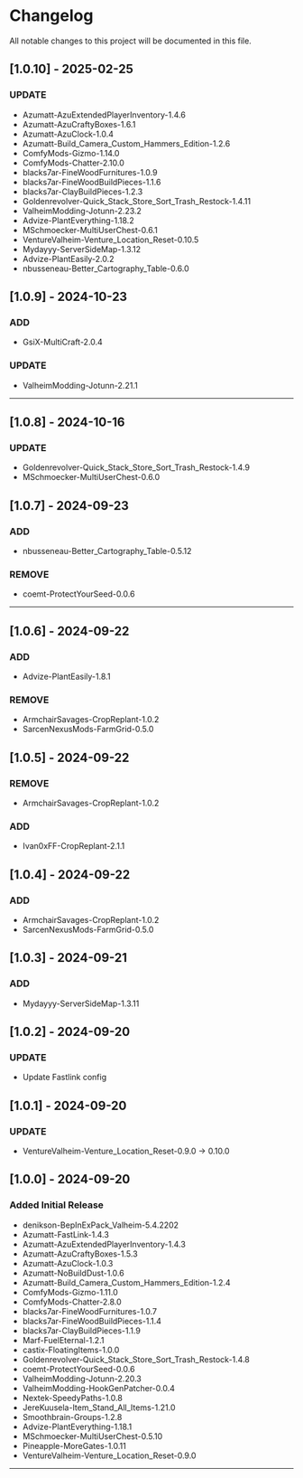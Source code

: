 # Changelog

All notable changes to this project will be documented in this file.

## [1.0.10] - 2025-02-25

### UPDATE

- Azumatt-AzuExtendedPlayerInventory-1.4.6
- Azumatt-AzuCraftyBoxes-1.6.1
- Azumatt-AzuClock-1.0.4
- Azumatt-Build_Camera_Custom_Hammers_Edition-1.2.6
- ComfyMods-Gizmo-1.14.0
- ComfyMods-Chatter-2.10.0
- blacks7ar-FineWoodFurnitures-1.0.9
- blacks7ar-FineWoodBuildPieces-1.1.6
- blacks7ar-ClayBuildPieces-1.2.3
- Goldenrevolver-Quick_Stack_Store_Sort_Trash_Restock-1.4.11
- ValheimModding-Jotunn-2.23.2
- Advize-PlantEverything-1.18.2
- MSchmoecker-MultiUserChest-0.6.1
- VentureValheim-Venture_Location_Reset-0.10.5
- Mydayyy-ServerSideMap-1.3.12
- Advize-PlantEasily-2.0.2
- nbusseneau-Better_Cartography_Table-0.6.0
## [1.0.9] - 2024-10-23

### ADD

- GsiX-MultiCraft-2.0.4

### UPDATE

- ValheimModding-Jotunn-2.21.1

---

## [1.0.8] - 2024-10-16

### UPDATE

- Goldenrevolver-Quick_Stack_Store_Sort_Trash_Restock-1.4.9
- MSchmoecker-MultiUserChest-0.6.0

## [1.0.7] - 2024-09-23

### ADD

- nbusseneau-Better_Cartography_Table-0.5.12

### REMOVE

- coemt-ProtectYourSeed-0.0.6

---

## [1.0.6] - 2024-09-22

### ADD

- Advize-PlantEasily-1.8.1

### REMOVE

- ArmchairSavages-CropReplant-1.0.2
- SarcenNexusMods-FarmGrid-0.5.0

## [1.0.5] - 2024-09-22

### REMOVE

- ArmchairSavages-CropReplant-1.0.2

### ADD

- Ivan0xFF-CropReplant-2.1.1

## [1.0.4] - 2024-09-22

### ADD

- ArmchairSavages-CropReplant-1.0.2
- SarcenNexusMods-FarmGrid-0.5.0

## [1.0.3] - 2024-09-21

### ADD

- Mydayyy-ServerSideMap-1.3.11

## [1.0.2] - 2024-09-20

### UPDATE

- Update Fastlink config

## [1.0.1] - 2024-09-20

### UPDATE

- VentureValheim-Venture_Location_Reset-0.9.0 -> 0.10.0

## [1.0.0] - 2024-09-20

### Added Initial Release

- denikson-BepInExPack_Valheim-5.4.2202
- Azumatt-FastLink-1.4.3
- Azumatt-AzuExtendedPlayerInventory-1.4.3
- Azumatt-AzuCraftyBoxes-1.5.3
- Azumatt-AzuClock-1.0.3
- Azumatt-NoBuildDust-1.0.6
- Azumatt-Build_Camera_Custom_Hammers_Edition-1.2.4
- ComfyMods-Gizmo-1.11.0
- ComfyMods-Chatter-2.8.0
- blacks7ar-FineWoodFurnitures-1.0.7
- blacks7ar-FineWoodBuildPieces-1.1.4
- blacks7ar-ClayBuildPieces-1.1.9
- Marf-FuelEternal-1.2.1
- castix-FloatingItems-1.0.0
- Goldenrevolver-Quick_Stack_Store_Sort_Trash_Restock-1.4.8
- coemt-ProtectYourSeed-0.0.6
- ValheimModding-Jotunn-2.20.3
- ValheimModding-HookGenPatcher-0.0.4
- Nextek-SpeedyPaths-1.0.8
- JereKuusela-Item_Stand_All_Items-1.21.0
- Smoothbrain-Groups-1.2.8
- Advize-PlantEverything-1.18.1
- MSchmoecker-MultiUserChest-0.5.10
- Pineapple-MoreGates-1.0.11
- VentureValheim-Venture_Location_Reset-0.9.0
---
